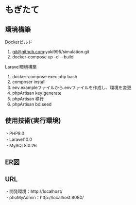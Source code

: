 # もぎたて

## 環境構築
Dockerビルド
1. git@github.com:yaki995/simulation.git
2. docker-compose up -d --build

Laravel環境構築   
1. docker-compose exec php bash
2. composer install
3. env.exampleファイルから.envファイルを作成し、環境を変更
4. phpArtisan key:generate
5. phpArtisan 移行
6. phpArtisan bd:seed

## 使用技術(実行環境)
・PHP8.0 <br>
・Laravel10.0 <br>
・MySQL8.0.26

## ER図


## URL
・開発環境：http://localhost/ <br>
・phoMyAdmin：http://localhost:8080/
